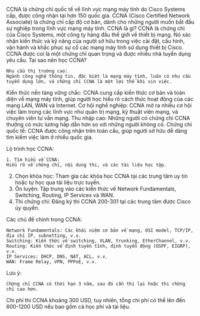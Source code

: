 CCNA là chứng chỉ quốc tế về lĩnh vực mạng máy tính do Cisco Systems cấp, được công nhận tại hơn 150 quốc gia. CCNA (Cisco Certified Network Associate) là chứng chỉ cấp độ cơ bản, dành cho những người muốn bắt đầu sự nghiệp trong lĩnh vực mạng máy tính. 
CCNA là gì?
CCNA là chứng chỉ của Cisco Systems, một công ty hàng đầu thế giới về thiết bị mạng. Nó xác nhận kiến thức và kỹ năng của người sở hữu trong việc cài đặt, cấu hình, vận hành và khắc phục sự cố các mạng máy tính sử dụng thiết bị Cisco. CCNA được coi là một chứng chỉ quan trọng và được nhiều nhà tuyển dụng yêu cầu. 
Tại sao nên học CCNA?

    Nhu cầu thị trường cao:
    Ngành công nghệ thông tin, đặc biệt là mạng máy tính, luôn có nhu cầu tuyển dụng lớn, và chứng chỉ CCNA là một lợi thế khi xin việc. 

Kiến thức nền tảng vững chắc:
CCNA cung cấp kiến thức cơ bản và toàn diện về mạng máy tính, giúp người học hiểu rõ cách thức hoạt động của các mạng LAN, WAN và Internet. 
Cơ hội nghề nghiệp:
CCNA mở ra nhiều cơ hội việc làm trong các lĩnh vực như quản trị mạng, kỹ thuật viên mạng, và chuyên viên tư vấn mạng. 
Thu nhập cao:
Những người có chứng chỉ CCNA thường có mức lương hấp dẫn hơn so với những người không có. 
Chứng chỉ quốc tế:
CCNA được công nhận trên toàn cầu, giúp người sở hữu dễ dàng tìm kiếm việc làm ở nhiều quốc gia. 

Lộ trình học CCNA:

    1. Tìm hiểu về CCNA:
    Hiểu rõ về chứng chỉ, nội dung thi, và các tài liệu học tập. 

2. Chọn khóa học:
Tham gia các khóa học CCNA tại các trung tâm uy tín hoặc tự học qua tài liệu trực tuyến. 
3. Ôn luyện:
Tập trung vào các kiến thức về Network Fundamentals, Switching, Routing, IP Services và WAN. 
4. Thi chứng chỉ:
Đăng ký thi CCNA 200-301 tại các trung tâm được Cisco ủy quyền. 

Các chủ đề chính trong CCNA:

    Network Fundamentals: Các khái niệm cơ bản về mạng, OSI model, TCP/IP, địa chỉ IP, subnetting, v.v.
    Switching: Kiến thức về switching, VLAN, trunking, EtherChannel, v.v.
    Routing: Kiến thức về định tuyến tĩnh, định tuyến động (OSPF, EIGRP), v.v.
    IP Services: DHCP, DNS, NAT, ACL, v.v.
    WAN: Frame Relay, VPN, PPPoE, v.v. 

Lưu ý:

    Chứng chỉ CCNA có thời hạn 3 năm, sau đó cần thi lại hoặc thi chứng chỉ cao hơn. 

Chi phí thi CCNA khoảng 300 USD, tuy nhiên, tổng chi phí có thể lên đến 600-1200 USD nếu bao gồm cả học phí và tài liệu. 
